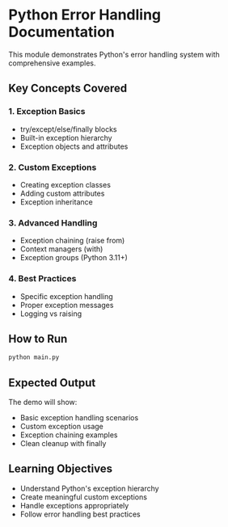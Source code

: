 # Python Error Handling Documentation

This module demonstrates Python's error handling system with comprehensive examples.

## Key Concepts Covered

### 1. Exception Basics

- try/except/else/finally blocks
- Built-in exception hierarchy
- Exception objects and attributes

### 2. Custom Exceptions

- Creating exception classes
- Adding custom attributes
- Exception inheritance

### 3. Advanced Handling

- Exception chaining (raise from)
- Context managers (with)
- Exception groups (Python 3.11+)

### 4. Best Practices

- Specific exception handling
- Proper exception messages
- Logging vs raising

## How to Run

```bash
python main.py
```

## Expected Output

The demo will show:

- Basic exception handling scenarios
- Custom exception usage
- Exception chaining examples
- Clean cleanup with finally

## Learning Objectives

- Understand Python's exception hierarchy
- Create meaningful custom exceptions
- Handle exceptions appropriately
- Follow error handling best practices
